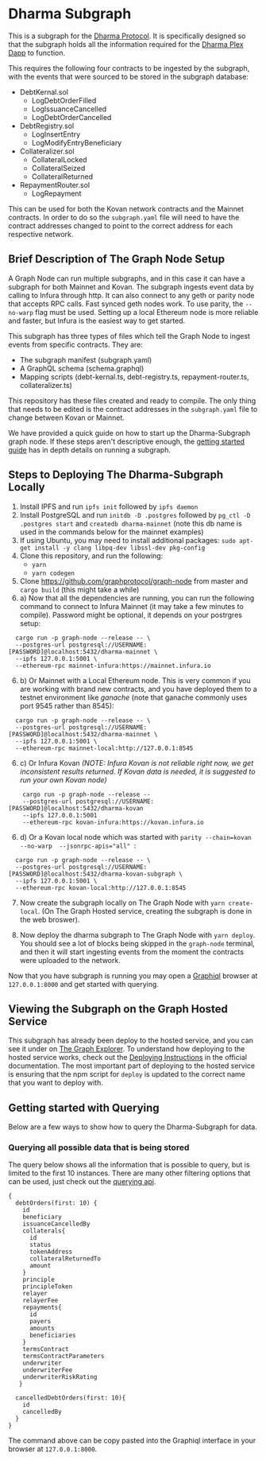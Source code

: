# Dharma Subgraph

This is a subgraph for the [Dharma Protocol](https://github.com/dharmaprotocol/charta). It is specifically designed so that the subgraph holds all the 
information required for the [Dharma Plex Dapp](https://plex.dharma.io/) to function. 

This requires the following four contracts to be ingested by the subgraph, with the events that were sourced to be stored in the subgraph database:
* DebtKernal.sol
    * LogDebtOrderFilled
    * LogIssuanceCancelled
    * LogDebtOrderCancelled
* DebtRegistry.sol
    * LogInsertEntry
    * LogModifyEntryBeneficiary
* Collateralizer.sol
    * CollateralLocked
    * CollateralSeized
    * CollateralReturned
* RepaymentRouter.sol
    * LogRepayment

This can be used for both the Kovan network contracts and the Mainnet contracts. In order to do
so the `subgraph.yaml` file will need to have the contract addresses changed to point to the 
correct address for each respective network.

## Brief Description of The Graph Node Setup

A Graph Node can run multiple subgraphs, and in this case it can have a subgraph for both Mainnet and Kovan. The subgraph ingests event data by calling to Infura through http. It can also connect to any geth or parity node that accepts RPC calls. Fast synced geth nodes work. To use parity, the `--no-warp` flag must be used. Setting up a local Ethereum node is more reliable and faster, but Infura is the easiest way to get started. 

This subgraph has three types of files which tell the Graph Node to ingest events from specific contracts. They are:
* The subgraph manifest (subgraph.yaml)
* A GraphQL schema      (schema.graphql)
* Mapping scripts      (debt-kernal.ts, debt-registry.ts, repayment-router.ts, collateralizer.ts)

This repository has these files created and ready to compile. The only thing that needs to be edited is the contract addresses in the `subgraph.yaml` file to change between Kovan or Mainnet.  

We have provided a quick guide on how to start up the Dharma-Subgraph graph node. If these steps aren't descriptive enough, the [getting started guide](https://github.com/graphprotocol/graph-node/blob/master/docs/getting-started.md) has in depth details on running a subgraph. 

## Steps to Deploying The Dharma-Subgraph Locally 
  1. Install IPFS and run `ipfs init` followed by `ipfs daemon`
  2. Install PostgreSQL and run `initdb -D .postgres` followed by `pg_ctl -D .postgres start` and `createdb dharma-mainnet` (note this db name is used in the commands below for the mainnet examples)
  3. If using Ubuntu, you may need to install additional packages: `sudo apt-get install -y clang libpq-dev libssl-dev pkg-config`
  4. Clone this repository, and run the following:
     * `yarn`
     * `yarn codegen` 
  5. Clone https://github.com/graphprotocol/graph-node from master and `cargo build` (this might take a while)
  6. a) Now that all the dependencies are running, you can run the following command to connect to Infura Mainnet (it may take a few minutes to compile). Password might be optional, it depends on your postrgres setup:

```
  cargo run -p graph-node --release -- \
  --postgres-url postgresql://USERNAME:[PASSWORD]@localhost:5432/dharma-mainnet \
  --ipfs 127.0.0.1:5001 \
  --ethereum-rpc mainnet-infura:https://mainnet.infura.io 
```
  6. b) Or Mainnet with a Local Ethereum node. This is very common if you are working with brand new contracts, and you have deployed them to a testnet environment like *ganache* (note that ganache commonly uses port 9545 rather than 8545):
```
  cargo run -p graph-node --release -- \
  --postgres-url postgresql://USERNAME:[PASSWORD]@localhost:5432/dharma-mainnet \
  --ipfs 127.0.0.1:5001 \
  --ethereum-rpc mainnet-local:http://127.0.0.1:8545 
```
  6. c) Or Infura Kovan _(NOTE: Infura Kovan is not reliable right now, we get inconsistent results returned. If Kovan data is needed, it is suggested to run your own Kovan node)_
```
    cargo run -p graph-node --release --   
    --postgres-url postgresql://USERNAME:[PASSWORD]@localhost:5432/dharma-kovan 
    --ipfs 127.0.0.1:5001
    --ethereum-rpc kovan-infura:https://kovan.infura.io 

```
 6. d) Or a Kovan local node which was started with `parity --chain=kovan --no-warp  --jsonrpc-apis="all" `:
 
 ```
   cargo run -p graph-node --release -- \
   --postgres-url postgresql://USERNAME:[PASSWORD]@localhost:5432/dharma-kovan-subgraph \
   --ipfs 127.0.0.1:5001 \
   --ethereum-rpc kovan-local:http://127.0.0.1:8545
 
 ```

 7. Now create the subgraph locally on The Graph Node with `yarn create-local`. (On The Graph Hosted service, creating the subgraph is done in the web broswer). 
  
 8. Now deploy the dharma subgraph to The Graph Node with `yarn deploy`. You should see a lot of blocks being skipped in the `graph-node` terminal, and then it will start ingesting events from the moment the contracts were uploaded to the network. 

Now that you have subgraph is running you may open a [Graphiql](https://github.com/graphql/graphiql) browser at `127.0.0.1:8000` and get started with querying.

## Viewing the Subgraph on the Graph Hosted Service
This subgraph has already been deploy to the hosted service, and you can see it under on [The Graph Explorer](https://thegraph.com/explorer/). To understand how deploying to the hosted service works, check out the [Deploying Instructions](https://thegraph.com/docs/deploy-a-subgraph) in the official documentation. The most important part of deploying to the hosted service is ensuring that the npm script for `deploy` is updated to the correct name that you want to deploy with. 

## Getting started with Querying 

Below are a few ways to show how to query the Dharma-Subgraph for data. 

### Querying all possible data that is being stored
The query below shows all the information that is possible to query, but is limited to the first 10 instances. There are many other filtering options that can be used, just check out the [querying api](https://github.com/graphprotocol/graph-node/blob/master/docs/graphql-api.md).

```
{
  debtOrders(first: 10) {
    id
    beneficiary
    issuanceCancelledBy
    collaterals{
      id
      status
      tokenAddress
      collateralReturnedTo
      amount
    }
    principle
    principleToken
    relayer
    relayerFee
    repayments{
      id
      payers
      amounts
      beneficiaries
    }
    termsContract
    termsContractParameters
    underwriter
    underwriterFee
    underwriterRiskRating
   }
  
  cancelledDebtOrders(first: 10){
    id
    cancelledBy
  }
}
```
The command above can be copy pasted into the Graphiql interface in your browser at `127.0.0.1:8000`.


